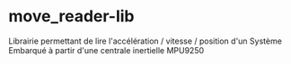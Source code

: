 # move_reader-lib
Librairie permettant de lire l'accélération / vitesse / position d'un Système Embarqué à partir d'une centrale inertielle MPU9250
